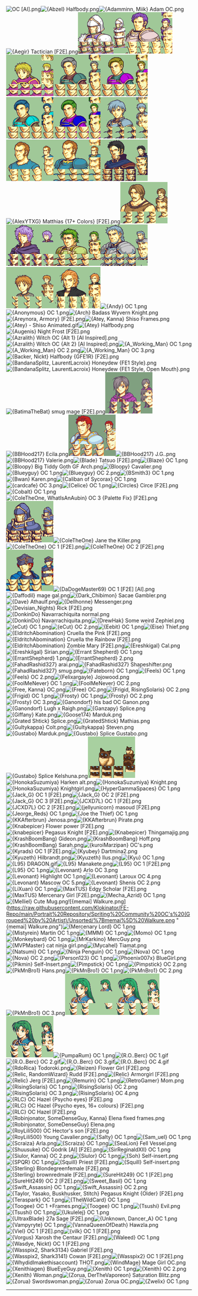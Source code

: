 ![OC [AI].png](https://raw.githubusercontent.com/Klokinator/FE-Repo/main/Portrait%20Repository/Spriting%20Community%20OC's%20(Grouped%20by%20Artist)/Unsorted/OC%20%5BAI%5D.png "OC [AI].png")![{Abzel} Halfbody.png](https://raw.githubusercontent.com/Klokinator/FE-Repo/main/Portrait%20Repository/Spriting%20Community%20OC's%20(Grouped%20by%20Artist)/Unsorted/%7BAbzel%7D%20Halfbody.png "{Abzel} Halfbody.png")![{Adamminn, Miik} Adam OC.png](https://raw.githubusercontent.com/Klokinator/FE-Repo/main/Portrait%20Repository/Spriting%20Community%20OC's%20(Grouped%20by%20Artist)/Unsorted/%7BAdamminn,%20Miik%7D%20Adam%20OC.png "{Adamminn, Miik} Adam OC.png")![{Aegir} Tactician [F2E].png](https://raw.githubusercontent.com/Klokinator/FE-Repo/main/Portrait%20Repository/Spriting%20Community%20OC's%20(Grouped%20by%20Artist)/Unsorted/%7BAegir%7D%20Tactician%20%5BF2E%5D.png "{Aegir} Tactician [F2E].png")![{AlexYTXG, Eden ig} Modric {FE7 OC} [F2E].png](https://raw.githubusercontent.com/Klokinator/FE-Repo/main/Portrait%20Repository/Spriting%20Community%20OC's%20(Grouped%20by%20Artist)/Unsorted/%7BAlexYTXG,%20Eden%20ig%7D%20Modric%20(FE7%20OC)%20%5BF2E%5D.png "{AlexYTXG, Eden ig} Modric {FE7 OC} [F2E].png")![{AlexYTXG, GratedShtick} OC Knight [F2E].png](https://raw.githubusercontent.com/Klokinator/FE-Repo/main/Portrait%20Repository/Spriting%20Community%20OC's%20(Grouped%20by%20Artist)/Unsorted/%7BAlexYTXG,%20GratedShtick%7D%20OC%20Knight%20%5BF2E%5D.png "{AlexYTXG, GratedShtick} OC Knight [F2E].png")![{AlexYTXG, Jey the Count} Prince Harold.png](https://raw.githubusercontent.com/Klokinator/FE-Repo/main/Portrait%20Repository/Spriting%20Community%20OC's%20(Grouped%20by%20Artist)/Unsorted/%7BAlexYTXG,%20Jey%20the%20Count%7D%20Prince%20Harold.png "{AlexYTXG, Jey the Count} Prince Harold.png")![{AlexYTXG, Ultraxblade, JiroPaiPai} Caballo [F2E].png](https://raw.githubusercontent.com/Klokinator/FE-Repo/main/Portrait%20Repository/Spriting%20Community%20OC's%20(Grouped%20by%20Artist)/Unsorted/%7BAlexYTXG,%20Ultraxblade,%20JiroPaiPai%7D%20Caballo%20%5BF2E%5D.png "{AlexYTXG, Ultraxblade, JiroPaiPai} Caballo [F2E].png")![{AlexYTXG, Ultraxblade, JiroPaiPai} Cavallo [F2E].png](https://raw.githubusercontent.com/Klokinator/FE-Repo/main/Portrait%20Repository/Spriting%20Community%20OC's%20(Grouped%20by%20Artist)/Unsorted/%7BAlexYTXG,%20Ultraxblade,%20JiroPaiPai%7D%20Cavallo%20%5BF2E%5D.png "{AlexYTXG, Ultraxblade, JiroPaiPai} Cavallo [F2E].png")![{AlexYTXG, Ultraxblade, JiroPaiPai} Pferd [F2E].png](https://raw.githubusercontent.com/Klokinator/FE-Repo/main/Portrait%20Repository/Spriting%20Community%20OC's%20(Grouped%20by%20Artist)/Unsorted/%7BAlexYTXG,%20Ultraxblade,%20JiroPaiPai%7D%20Pferd%20%5BF2E%5D.png "{AlexYTXG, Ultraxblade, JiroPaiPai} Pferd [F2E].png")![{AlexYTXG, Ultraxblade, JiroPaiPai} Uma [F2E].png](https://raw.githubusercontent.com/Klokinator/FE-Repo/main/Portrait%20Repository/Spriting%20Community%20OC's%20(Grouped%20by%20Artist)/Unsorted/%7BAlexYTXG,%20Ultraxblade,%20JiroPaiPai%7D%20Uma%20%5BF2E%5D.png "{AlexYTXG, Ultraxblade, JiroPaiPai} Uma [F2E].png")![{AlexYTXG} Caine [F2E].png](https://raw.githubusercontent.com/Klokinator/FE-Repo/main/Portrait%20Repository/Spriting%20Community%20OC's%20(Grouped%20by%20Artist)/Unsorted/%7BAlexYTXG%7D%20Caine%20%5BF2E%5D.png "{AlexYTXG} Caine [F2E].png")![{AlexYTXG} Carlitos {No Armor} [F2E].png](https://raw.githubusercontent.com/Klokinator/FE-Repo/main/Portrait%20Repository/Spriting%20Community%20OC's%20(Grouped%20by%20Artist)/Unsorted/%7BAlexYTXG%7D%20Carlitos%20(No%20Armor)%20%5BF2E%5D.png "{AlexYTXG} Carlitos {No Armor} [F2E].png")![{AlexYTXG} Carlitos [F2E].png](https://raw.githubusercontent.com/Klokinator/FE-Repo/main/Portrait%20Repository/Spriting%20Community%20OC's%20(Grouped%20by%20Artist)/Unsorted/%7BAlexYTXG%7D%20Carlitos%20%5BF2E%5D.png "{AlexYTXG} Carlitos [F2E].png")![{AlexYTXG} Lumel [F2E].png](https://raw.githubusercontent.com/Klokinator/FE-Repo/main/Portrait%20Repository/Spriting%20Community%20OC's%20(Grouped%20by%20Artist)/Unsorted/%7BAlexYTXG%7D%20Lumel%20%5BF2E%5D.png "{AlexYTXG} Lumel [F2E].png")![{AlexYTXG} Matthias {17+ Colors} [F2E].png](https://raw.githubusercontent.com/Klokinator/FE-Repo/main/Portrait%20Repository/Spriting%20Community%20OC's%20(Grouped%20by%20Artist)/Unsorted/%7BAlexYTXG%7D%20Matthias%20(17%2B%20Colors)%20%5BF2E%5D.png "{AlexYTXG} Matthias {17+ Colors} [F2E].png")![{AlexYTXG} OC Fighter [F2E].png](https://raw.githubusercontent.com/Klokinator/FE-Repo/main/Portrait%20Repository/Spriting%20Community%20OC's%20(Grouped%20by%20Artist)/Unsorted/%7BAlexYTXG%7D%20OC%20Fighter%20%5BF2E%5D.png "{AlexYTXG} OC Fighter [F2E].png")![{AlexYTXG} OC Mercenary [F2E].png](https://raw.githubusercontent.com/Klokinator/FE-Repo/main/Portrait%20Repository/Spriting%20Community%20OC's%20(Grouped%20by%20Artist)/Unsorted/%7BAlexYTXG%7D%20OC%20Mercenary%20%5BF2E%5D.png "{AlexYTXG} OC Mercenary [F2E].png")![{AlexYTXG} OC Soldier [F2E].png](https://raw.githubusercontent.com/Klokinator/FE-Repo/main/Portrait%20Repository/Spriting%20Community%20OC's%20(Grouped%20by%20Artist)/Unsorted/%7BAlexYTXG%7D%20OC%20Soldier%20%5BF2E%5D.png "{AlexYTXG} OC Soldier [F2E].png")![{AlexYTXG} Sylas {mug_extend} [F2E].png](https://raw.githubusercontent.com/Klokinator/FE-Repo/main/Portrait%20Repository/Spriting%20Community%20OC's%20(Grouped%20by%20Artist)/Unsorted/%7BAlexYTXG%7D%20Sylas%20(mug_extend)%20%5BF2E%5D.png "{AlexYTXG} Sylas {mug_extend} [F2E].png")![{AlexYTXG} Toby [F2E].png](https://raw.githubusercontent.com/Klokinator/FE-Repo/main/Portrait%20Repository/Spriting%20Community%20OC's%20(Grouped%20by%20Artist)/Unsorted/%7BAlexYTXG%7D%20Toby%20%5BF2E%5D.png "{AlexYTXG} Toby [F2E].png")![{AlexYTXG} Yami [F2E].png](https://raw.githubusercontent.com/Klokinator/FE-Repo/main/Portrait%20Repository/Spriting%20Community%20OC's%20(Grouped%20by%20Artist)/Unsorted/%7BAlexYTXG%7D%20Yami%20%5BF2E%5D.png "{AlexYTXG} Yami [F2E].png")![{Andy} OC 1.png](https://raw.githubusercontent.com/Klokinator/FE-Repo/main/Portrait%20Repository/Spriting%20Community%20OC's%20(Grouped%20by%20Artist)/Unsorted/%7BAndy%7D%20OC%201.png "{Andy} OC 1.png")![{Anonymous} OC 1.png](https://raw.githubusercontent.com/Klokinator/FE-Repo/main/Portrait%20Repository/Spriting%20Community%20OC's%20(Grouped%20by%20Artist)/Unsorted/%7BAnonymous%7D%20OC%201.png "{Anonymous} OC 1.png")![{Arch} Badass Wyvern Knight.png](https://raw.githubusercontent.com/Klokinator/FE-Repo/main/Portrait%20Repository/Spriting%20Community%20OC's%20(Grouped%20by%20Artist)/Unsorted/%7BArch%7D%20Badass%20Wyvern%20Knight.png "{Arch} Badass Wyvern Knight.png")![{Areynora, Armory} [F2E].png](https://raw.githubusercontent.com/Klokinator/FE-Repo/main/Portrait%20Repository/Spriting%20Community%20OC's%20(Grouped%20by%20Artist)/Unsorted/%7BAreynora,%20Armory%7D%20%5BF2E%5D.png "{Areynora, Armory} [F2E].png")![{Atey, Kanna} Shiso Frames.png](https://raw.githubusercontent.com/Klokinator/FE-Repo/main/Portrait%20Repository/Spriting%20Community%20OC's%20(Grouped%20by%20Artist)/Unsorted/%7BAtey,%20Kanna%7D%20Shiso%20Frames.png "{Atey, Kanna} Shiso Frames.png")![{Atey} - Shiso Animated.gif](https://raw.githubusercontent.com/Klokinator/FE-Repo/main/Portrait%20Repository/Spriting%20Community%20OC's%20(Grouped%20by%20Artist)/Unsorted/%7BAtey%7D%20-%20Shiso%20Animated.gif "{Atey} - Shiso Animated.gif")![{Atey} Halfbody.png](https://raw.githubusercontent.com/Klokinator/FE-Repo/main/Portrait%20Repository/Spriting%20Community%20OC's%20(Grouped%20by%20Artist)/Unsorted/%7BAtey%7D%20Halfbody.png "{Atey} Halfbody.png")![{Augenis} Night Frost [F2E].png](https://raw.githubusercontent.com/Klokinator/FE-Repo/main/Portrait%20Repository/Spriting%20Community%20OC's%20(Grouped%20by%20Artist)/Unsorted/%7BAugenis%7D%20Night%20Frost%20%5BF2E%5D.png "{Augenis} Night Frost [F2E].png")![{Azralith} Witch OC {Alt 1} [AI Inspired].png](https://raw.githubusercontent.com/Klokinator/FE-Repo/main/Portrait%20Repository/Spriting%20Community%20OC's%20(Grouped%20by%20Artist)/Unsorted/%7BAzralith%7D%20Witch%20OC%20(Alt%201)%20%5BAI%20Inspired%5D.png "{Azralith} Witch OC {Alt 1} [AI Inspired].png")![{Azralith} Witch OC {Alt 2} [AI Inspired].png](https://raw.githubusercontent.com/Klokinator/FE-Repo/main/Portrait%20Repository/Spriting%20Community%20OC's%20(Grouped%20by%20Artist)/Unsorted/%7BAzralith%7D%20Witch%20OC%20(Alt%202)%20%5BAI%20Inspired%5D.png "{Azralith} Witch OC {Alt 2} [AI Inspired].png")![{A_Working_Man} OC 1.png](https://raw.githubusercontent.com/Klokinator/FE-Repo/main/Portrait%20Repository/Spriting%20Community%20OC's%20(Grouped%20by%20Artist)/Unsorted/%7BA_Working_Man%7D%20OC%201.png "{A_Working_Man} OC 1.png")![{A_Working_Man} OC 2.png](https://raw.githubusercontent.com/Klokinator/FE-Repo/main/Portrait%20Repository/Spriting%20Community%20OC's%20(Grouped%20by%20Artist)/Unsorted/%7BA_Working_Man%7D%20OC%202.png "{A_Working_Man} OC 2.png")![{A_Working_Man} OC 3.png](https://raw.githubusercontent.com/Klokinator/FE-Repo/main/Portrait%20Repository/Spriting%20Community%20OC's%20(Grouped%20by%20Artist)/Unsorted/%7BA_Working_Man%7D%20OC%203.png "{A_Working_Man} OC 3.png")![{Backer, Nickt} Halfbody {GFE1R} [F2E].png](https://raw.githubusercontent.com/Klokinator/FE-Repo/main/Portrait%20Repository/Spriting%20Community%20OC's%20(Grouped%20by%20Artist)/Unsorted/%7BBacker,%20Nickt%7D%20Halfbody%20(GFE1R)%20%5BF2E%5D.png "{Backer, Nickt} Halfbody {GFE1R} [F2E].png")![{BandanaSplitz, LaurentLacroix} Honeydew {FE1 Style}.png](https://raw.githubusercontent.com/Klokinator/FE-Repo/main/Portrait%20Repository/Spriting%20Community%20OC's%20(Grouped%20by%20Artist)/Unsorted/%7BBandanaSplitz,%20LaurentLacroix%7D%20Honeydew%20(FE1%20Style).png "{BandanaSplitz, LaurentLacroix} Honeydew {FE1 Style}.png")![{BandanaSplitz, LaurentLacroix} Honeydew {FE1 Style, Open Mouth}.png](https://raw.githubusercontent.com/Klokinator/FE-Repo/main/Portrait%20Repository/Spriting%20Community%20OC's%20(Grouped%20by%20Artist)/Unsorted/%7BBandanaSplitz,%20LaurentLacroix%7D%20Honeydew%20(FE1%20Style,%20Open%20Mouth).png "{BandanaSplitz, LaurentLacroix} Honeydew {FE1 Style, Open Mouth}.png")![{BatimaTheBat} smug mage [F2E].png](https://raw.githubusercontent.com/Klokinator/FE-Repo/main/Portrait%20Repository/Spriting%20Community%20OC's%20(Grouped%20by%20Artist)/Unsorted/%7BBatimaTheBat%7D%20smug%20mage%20%5BF2E%5D.png "{BatimaTheBat} smug mage [F2E].png")![{BBHood217} Cindy.png](https://raw.githubusercontent.com/Klokinator/FE-Repo/main/Portrait%20Repository/Spriting%20Community%20OC's%20(Grouped%20by%20Artist)/Unsorted/%7BBBHood217%7D%20Cindy.png "{BBHood217} Cindy.png")![{BBHood217} Ecila.png](https://raw.githubusercontent.com/Klokinator/FE-Repo/main/Portrait%20Repository/Spriting%20Community%20OC's%20(Grouped%20by%20Artist)/Unsorted/%7BBBHood217%7D%20Ecila.png "{BBHood217} Ecila.png")![{BBHood217} Gallant.png](https://raw.githubusercontent.com/Klokinator/FE-Repo/main/Portrait%20Repository/Spriting%20Community%20OC's%20(Grouped%20by%20Artist)/Unsorted/%7BBBHood217%7D%20Gallant.png "{BBHood217} Gallant.png")![{BBHood217} J.G..png](https://raw.githubusercontent.com/Klokinator/FE-Repo/main/Portrait%20Repository/Spriting%20Community%20OC's%20(Grouped%20by%20Artist)/Unsorted/%7BBBHood217%7D%20J.G..png "{BBHood217} J.G..png")![{BBHood217} Valerie.png](https://raw.githubusercontent.com/Klokinator/FE-Repo/main/Portrait%20Repository/Spriting%20Community%20OC's%20(Grouped%20by%20Artist)/Unsorted/%7BBBHood217%7D%20Valerie.png "{BBHood217} Valerie.png")![{Blade} Tatsuo [F2E].png](https://raw.githubusercontent.com/Klokinator/FE-Repo/main/Portrait%20Repository/Spriting%20Community%20OC's%20(Grouped%20by%20Artist)/Unsorted/%7BBlade%7D%20Tatsuo%20%5BF2E%5D.png "{Blade} Tatsuo [F2E].png")![{Blaze} OC 1.png](https://raw.githubusercontent.com/Klokinator/FE-Repo/main/Portrait%20Repository/Spriting%20Community%20OC's%20(Grouped%20by%20Artist)/Unsorted/%7BBlaze%7D%20OC%201.png "{Blaze} OC 1.png")![{Bloopy} Big Tiddy Goth GF Arch.png](https://raw.githubusercontent.com/Klokinator/FE-Repo/main/Portrait%20Repository/Spriting%20Community%20OC's%20(Grouped%20by%20Artist)/Unsorted/%7BBloopy%7D%20Big%20Tiddy%20Goth%20GF%20Arch.png "{Bloopy} Big Tiddy Goth GF Arch.png")![{Bloopy} Cavalier.png](https://raw.githubusercontent.com/Klokinator/FE-Repo/main/Portrait%20Repository/Spriting%20Community%20OC's%20(Grouped%20by%20Artist)/Unsorted/%7BBloopy%7D%20Cavalier.png "{Bloopy} Cavalier.png")![{Blueyguy} OC 1.png](https://raw.githubusercontent.com/Klokinator/FE-Repo/main/Portrait%20Repository/Spriting%20Community%20OC's%20(Grouped%20by%20Artist)/Unsorted/%7BBlueyguy%7D%20OC%201.png "{Blueyguy} OC 1.png")![{Blueyguy} OC 2.png](https://raw.githubusercontent.com/Klokinator/FE-Repo/main/Portrait%20Repository/Spriting%20Community%20OC's%20(Grouped%20by%20Artist)/Unsorted/%7BBlueyguy%7D%20OC%202.png "{Blueyguy} OC 2.png")![{BSmith3} OC 1.png](https://raw.githubusercontent.com/Klokinator/FE-Repo/main/Portrait%20Repository/Spriting%20Community%20OC's%20(Grouped%20by%20Artist)/Unsorted/%7BBSmith3%7D%20OC%201.png "{BSmith3} OC 1.png")![{Bwan} Karen.png](https://raw.githubusercontent.com/Klokinator/FE-Repo/main/Portrait%20Repository/Spriting%20Community%20OC's%20(Grouped%20by%20Artist)/Unsorted/%7BBwan%7D%20Karen.png "{Bwan} Karen.png")![{Caliban of Sycorax} OC 1.png](https://raw.githubusercontent.com/Klokinator/FE-Repo/main/Portrait%20Repository/Spriting%20Community%20OC's%20(Grouped%20by%20Artist)/Unsorted/%7BCaliban%20of%20Sycorax%7D%20OC%201.png "{Caliban of Sycorax} OC 1.png")![{cardcafe} OC 3.png](https://raw.githubusercontent.com/Klokinator/FE-Repo/main/Portrait%20Repository/Spriting%20Community%20OC's%20(Grouped%20by%20Artist)/Unsorted/%7Bcardcafe%7D%20OC%203.png "{cardcafe} OC 3.png")![{Celice} OC 1.png](https://raw.githubusercontent.com/Klokinator/FE-Repo/main/Portrait%20Repository/Spriting%20Community%20OC's%20(Grouped%20by%20Artist)/Unsorted/%7BCelice%7D%20OC%201.png "{Celice} OC 1.png")![{Circles} Circe [F2E].png](https://raw.githubusercontent.com/Klokinator/FE-Repo/main/Portrait%20Repository/Spriting%20Community%20OC's%20(Grouped%20by%20Artist)/Unsorted/%7BCircles%7D%20Circe%20%5BF2E%5D.png "{Circles} Circe [F2E].png")![{Cobalt} OC 1.png](https://raw.githubusercontent.com/Klokinator/FE-Repo/main/Portrait%20Repository/Spriting%20Community%20OC's%20(Grouped%20by%20Artist)/Unsorted/%7BCobalt%7D%20OC%201.png "{Cobalt} OC 1.png")![{ColeTheOne, WhatIsAnAubin} OC 3 {Palette Fix} [F2E].png](https://raw.githubusercontent.com/Klokinator/FE-Repo/main/Portrait%20Repository/Spriting%20Community%20OC's%20(Grouped%20by%20Artist)/Unsorted/%7BColeTheOne,%20WhatIsAnAubin%7D%20OC%203%20(Palette%20Fix)%20%5BF2E%5D.png "{ColeTheOne, WhatIsAnAubin} OC 3 {Palette Fix} [F2E].png")![{ColeTheOne} Bool.png](https://raw.githubusercontent.com/Klokinator/FE-Repo/main/Portrait%20Repository/Spriting%20Community%20OC's%20(Grouped%20by%20Artist)/Unsorted/%7BColeTheOne%7D%20Bool.png "{ColeTheOne} Bool.png")![{ColeTheOne} Jane the Killer.png](https://raw.githubusercontent.com/Klokinator/FE-Repo/main/Portrait%20Repository/Spriting%20Community%20OC's%20(Grouped%20by%20Artist)/Unsorted/%7BColeTheOne%7D%20Jane%20the%20Killer.png "{ColeTheOne} Jane the Killer.png")![{ColeTheOne} OC 1 [F2E].png](https://raw.githubusercontent.com/Klokinator/FE-Repo/main/Portrait%20Repository/Spriting%20Community%20OC's%20(Grouped%20by%20Artist)/Unsorted/%7BColeTheOne%7D%20OC%201%20%5BF2E%5D.png "{ColeTheOne} OC 1 [F2E].png")![{ColeTheOne} OC 2 [F2E].png](https://raw.githubusercontent.com/Klokinator/FE-Repo/main/Portrait%20Repository/Spriting%20Community%20OC's%20(Grouped%20by%20Artist)/Unsorted/%7BColeTheOne%7D%20OC%202%20%5BF2E%5D.png "{ColeTheOne} OC 2 [F2E].png")![{ColeTheOne} OC Ross.png](https://raw.githubusercontent.com/Klokinator/FE-Repo/main/Portrait%20Repository/Spriting%20Community%20OC's%20(Grouped%20by%20Artist)/Unsorted/%7BColeTheOne%7D%20OC%20Ross.png "{ColeTheOne} OC Ross.png")![{DaDogeMaster69} OC 1 [F2E] [AI].png](https://raw.githubusercontent.com/Klokinator/FE-Repo/main/Portrait%20Repository/Spriting%20Community%20OC's%20(Grouped%20by%20Artist)/Unsorted/%7BDaDogeMaster69%7D%20OC%201%20%5BF2E%5D%20%5BAI%5D.png "{DaDogeMaster69} OC 1 [F2E] [AI].png")![{Daffodil} mage gal.png](https://raw.githubusercontent.com/Klokinator/FE-Repo/main/Portrait%20Repository/Spriting%20Community%20OC's%20(Grouped%20by%20Artist)/Unsorted/%7BDaffodil%7D%20mage%20gal.png "{Daffodil} mage gal.png")![{Dark_Chibimon} Sacae Gambler.png](https://raw.githubusercontent.com/Klokinator/FE-Repo/main/Portrait%20Repository/Spriting%20Community%20OC's%20(Grouped%20by%20Artist)/Unsorted/%7BDark_Chibimon%7D%20Sacae%20Gambler.png "{Dark_Chibimon} Sacae Gambler.png")![{Dave} Athaulf.png](https://raw.githubusercontent.com/Klokinator/FE-Repo/main/Portrait%20Repository/Spriting%20Community%20OC's%20(Grouped%20by%20Artist)/Unsorted/%7BDave%7D%20Athaulf.png "{Dave} Athaulf.png")![{Dellhonne} Messenger.png](https://raw.githubusercontent.com/Klokinator/FE-Repo/main/Portrait%20Repository/Spriting%20Community%20OC's%20(Grouped%20by%20Artist)/Unsorted/%7BDellhonne%7D%20Messenger.png "{Dellhonne} Messenger.png")![{Devisian_Nights} Rick [F2E].png](https://raw.githubusercontent.com/Klokinator/FE-Repo/main/Portrait%20Repository/Spriting%20Community%20OC's%20(Grouped%20by%20Artist)/Unsorted/%7BDevisian_Nights%7D%20Rick%20%5BF2E%5D.png "{Devisian_Nights} Rick [F2E].png")![{DonkinDo} Navarrachiquita normal.png](https://raw.githubusercontent.com/Klokinator/FE-Repo/main/Portrait%20Repository/Spriting%20Community%20OC's%20(Grouped%20by%20Artist)/Unsorted/%7BDonkinDo%7D%20Navarrachiquita%20normal.png "{DonkinDo} Navarrachiquita normal.png")![{DonkinDo} Navarrachiquita.png](https://raw.githubusercontent.com/Klokinator/FE-Repo/main/Portrait%20Repository/Spriting%20Community%20OC's%20(Grouped%20by%20Artist)/Unsorted/%7BDonkinDo%7D%20Navarrachiquita.png "{DonkinDo} Navarrachiquita.png")![{DrewHak} Some weird Zephiel.png](https://raw.githubusercontent.com/Klokinator/FE-Repo/main/Portrait%20Repository/Spriting%20Community%20OC's%20(Grouped%20by%20Artist)/Unsorted/%7BDrewHak%7D%20Some%20weird%20Zephiel.png "{DrewHak} Some weird Zephiel.png")![{eCut} OC 1.png](https://raw.githubusercontent.com/Klokinator/FE-Repo/main/Portrait%20Repository/Spriting%20Community%20OC's%20(Grouped%20by%20Artist)/Unsorted/%7BeCut%7D%20OC%201.png "{eCut} OC 1.png")![{eCut} OC 2.png](https://raw.githubusercontent.com/Klokinator/FE-Repo/main/Portrait%20Repository/Spriting%20Community%20OC's%20(Grouped%20by%20Artist)/Unsorted/%7BeCut%7D%20OC%202.png "{eCut} OC 2.png")![{Eebit} OC 1.png](https://raw.githubusercontent.com/Klokinator/FE-Repo/main/Portrait%20Repository/Spriting%20Community%20OC's%20(Grouped%20by%20Artist)/Unsorted/%7BEebit%7D%20OC%201.png "{Eebit} OC 1.png")![{Eise} Thief.png](https://raw.githubusercontent.com/Klokinator/FE-Repo/main/Portrait%20Repository/Spriting%20Community%20OC's%20(Grouped%20by%20Artist)/Unsorted/%7BEise%7D%20Thief.png "{Eise} Thief.png")![{EldritchAbomination} Cruella the Pink [F2E].png](https://raw.githubusercontent.com/Klokinator/FE-Repo/main/Portrait%20Repository/Spriting%20Community%20OC's%20(Grouped%20by%20Artist)/Unsorted/%7BEldritchAbomination%7D%20Cruella%20the%20Pink%20%5BF2E%5D.png "{EldritchAbomination} Cruella the Pink [F2E].png")![{EldritchAbomination} Cruella the Rainbow [F2E].png](https://raw.githubusercontent.com/Klokinator/FE-Repo/main/Portrait%20Repository/Spriting%20Community%20OC's%20(Grouped%20by%20Artist)/Unsorted/%7BEldritchAbomination%7D%20Cruella%20the%20Rainbow%20%5BF2E%5D.png "{EldritchAbomination} Cruella the Rainbow [F2E].png")![{EldritchAbomination} Zombie Mary [F2E].png](https://raw.githubusercontent.com/Klokinator/FE-Repo/main/Portrait%20Repository/Spriting%20Community%20OC's%20(Grouped%20by%20Artist)/Unsorted/%7BEldritchAbomination%7D%20Zombie%20Mary%20%5BF2E%5D.png "{EldritchAbomination} Zombie Mary [F2E].png")![{Ereshkigal} Cal.png](https://raw.githubusercontent.com/Klokinator/FE-Repo/main/Portrait%20Repository/Spriting%20Community%20OC's%20(Grouped%20by%20Artist)/Unsorted/%7BEreshkigal%7D%20Cal.png "{Ereshkigal} Cal.png")![{Ereshkilgal} Sirian.png](https://raw.githubusercontent.com/Klokinator/FE-Repo/main/Portrait%20Repository/Spriting%20Community%20OC's%20(Grouped%20by%20Artist)/Unsorted/%7BEreshkilgal%7D%20Sirian.png "{Ereshkilgal} Sirian.png")![{Errant Shepherd} OC 1.png](https://raw.githubusercontent.com/Klokinator/FE-Repo/main/Portrait%20Repository/Spriting%20Community%20OC's%20(Grouped%20by%20Artist)/Unsorted/%7BErrant%20Shepherd%7D%20OC%201.png "{Errant Shepherd} OC 1.png")![{ErrantShepherd} 1.png](https://raw.githubusercontent.com/Klokinator/FE-Repo/main/Portrait%20Repository/Spriting%20Community%20OC's%20(Grouped%20by%20Artist)/Unsorted/%7BErrantShepherd%7D%201.png "{ErrantShepherd} 1.png")![{ErrantShepherd} 2.png](https://raw.githubusercontent.com/Klokinator/FE-Repo/main/Portrait%20Repository/Spriting%20Community%20OC's%20(Grouped%20by%20Artist)/Unsorted/%7BErrantShepherd%7D%202.png "{ErrantShepherd} 2.png")![{FahadRashid327} arai.png](https://raw.githubusercontent.com/Klokinator/FE-Repo/main/Portrait%20Repository/Spriting%20Community%20OC's%20(Grouped%20by%20Artist)/Unsorted/%7BFahadRashid327%7D%20arai.png "{FahadRashid327} arai.png")![{FahadRashid327} Shapeshifter.png](https://raw.githubusercontent.com/Klokinator/FE-Repo/main/Portrait%20Repository/Spriting%20Community%20OC's%20(Grouped%20by%20Artist)/Unsorted/%7BFahadRashid327%7D%20Shapeshifter.png "{FahadRashid327} Shapeshifter.png")![{FahadRashid327} smug.png](https://raw.githubusercontent.com/Klokinator/FE-Repo/main/Portrait%20Repository/Spriting%20Community%20OC's%20(Grouped%20by%20Artist)/Unsorted/%7BFahadRashid327%7D%20smug.png "{FahadRashid327} smug.png")![{Fateborn} OC 1.png](https://raw.githubusercontent.com/Klokinator/FE-Repo/main/Portrait%20Repository/Spriting%20Community%20OC's%20(Grouped%20by%20Artist)/Unsorted/%7BFateborn%7D%20OC%201.png "{Fateborn} OC 1.png")![{Feels} OC 1.png](https://raw.githubusercontent.com/Klokinator/FE-Repo/main/Portrait%20Repository/Spriting%20Community%20OC's%20(Grouped%20by%20Artist)/Unsorted/%7BFeels%7D%20OC%201.png "{Feels} OC 1.png")![{Feels} OC 2.png](https://raw.githubusercontent.com/Klokinator/FE-Repo/main/Portrait%20Repository/Spriting%20Community%20OC's%20(Grouped%20by%20Artist)/Unsorted/%7BFeels%7D%20OC%202.png "{Feels} OC 2.png")![{Felixargayle} Jojowood.png](https://raw.githubusercontent.com/Klokinator/FE-Repo/main/Portrait%20Repository/Spriting%20Community%20OC's%20(Grouped%20by%20Artist)/Unsorted/%7BFelixargayle%7D%20Jojowood.png "{Felixargayle} Jojowood.png")![{FoolMeNever} OC 1.png](https://raw.githubusercontent.com/Klokinator/FE-Repo/main/Portrait%20Repository/Spriting%20Community%20OC's%20(Grouped%20by%20Artist)/Unsorted/%7BFoolMeNever%7D%20OC%201.png "{FoolMeNever} OC 1.png")![{FoolMeNever} OC 2.png](https://raw.githubusercontent.com/Klokinator/FE-Repo/main/Portrait%20Repository/Spriting%20Community%20OC's%20(Grouped%20by%20Artist)/Unsorted/%7BFoolMeNever%7D%20OC%202.png "{FoolMeNever} OC 2.png")![{Free, Kanna} OC.png](https://raw.githubusercontent.com/Klokinator/FE-Repo/main/Portrait%20Repository/Spriting%20Community%20OC's%20(Grouped%20by%20Artist)/Unsorted/%7BFree,%20Kanna%7D%20OC.png "{Free, Kanna} OC.png")![{Free} OC.png](https://raw.githubusercontent.com/Klokinator/FE-Repo/main/Portrait%20Repository/Spriting%20Community%20OC's%20(Grouped%20by%20Artist)/Unsorted/%7BFree%7D%20OC.png "{Free} OC.png")![{Frigid, RisingSolaris} OC 2.png](https://raw.githubusercontent.com/Klokinator/FE-Repo/main/Portrait%20Repository/Spriting%20Community%20OC's%20(Grouped%20by%20Artist)/Unsorted/%7BFrigid,%20RisingSolaris%7D%20OC%202.png "{Frigid, RisingSolaris} OC 2.png")![{Frigid} OC 1.png](https://raw.githubusercontent.com/Klokinator/FE-Repo/main/Portrait%20Repository/Spriting%20Community%20OC's%20(Grouped%20by%20Artist)/Unsorted/%7BFrigid%7D%20OC%201.png "{Frigid} OC 1.png")![{Frosty} OC 1.png](https://raw.githubusercontent.com/Klokinator/FE-Repo/main/Portrait%20Repository/Spriting%20Community%20OC's%20(Grouped%20by%20Artist)/Unsorted/%7BFrosty%7D%20OC%201.png "{Frosty} OC 1.png")![{Frosty} OC 2.png](https://raw.githubusercontent.com/Klokinator/FE-Repo/main/Portrait%20Repository/Spriting%20Community%20OC's%20(Grouped%20by%20Artist)/Unsorted/%7BFrosty%7D%20OC%202.png "{Frosty} OC 2.png")![{Frosty} OC 3.png](https://raw.githubusercontent.com/Klokinator/FE-Repo/main/Portrait%20Repository/Spriting%20Community%20OC's%20(Grouped%20by%20Artist)/Unsorted/%7BFrosty%7D%20OC%203.png "{Frosty} OC 3.png")![{Ganondorf} his bad OC Ganon.png](https://raw.githubusercontent.com/Klokinator/FE-Repo/main/Portrait%20Repository/Spriting%20Community%20OC's%20(Grouped%20by%20Artist)/Unsorted/%7BGanondorf%7D%20his%20bad%20OC%20Ganon.png "{Ganondorf} his bad OC Ganon.png")![{Ganondorf} Lugh x Raigh.png](https://raw.githubusercontent.com/Klokinator/FE-Repo/main/Portrait%20Repository/Spriting%20Community%20OC's%20(Grouped%20by%20Artist)/Unsorted/%7BGanondorf%7D%20Lugh%20x%20Raigh.png "{Ganondorf} Lugh x Raigh.png")![{Ganzapy} Splice.png](https://raw.githubusercontent.com/Klokinator/FE-Repo/main/Portrait%20Repository/Spriting%20Community%20OC's%20(Grouped%20by%20Artist)/Unsorted/%7BGanzapy%7D%20Splice.png "{Ganzapy} Splice.png")![{Giffany} Kate.png](https://raw.githubusercontent.com/Klokinator/FE-Repo/main/Portrait%20Repository/Spriting%20Community%20OC's%20(Grouped%20by%20Artist)/Unsorted/%7BGiffany%7D%20Kate.png "{Giffany} Kate.png")![{Goose174} Marduk.png](https://raw.githubusercontent.com/Klokinator/FE-Repo/main/Portrait%20Repository/Spriting%20Community%20OC's%20(Grouped%20by%20Artist)/Unsorted/%7BGoose174%7D%20Marduk.png "{Goose174} Marduk.png")![{Grated Shtick} Splice.png](https://raw.githubusercontent.com/Klokinator/FE-Repo/main/Portrait%20Repository/Spriting%20Community%20OC's%20(Grouped%20by%20Artist)/Unsorted/%7BGrated%20Shtick%7D%20Splice.png "{Grated Shtick} Splice.png")![{GratedShtick} Mathias.png](https://raw.githubusercontent.com/Klokinator/FE-Repo/main/Portrait%20Repository/Spriting%20Community%20OC's%20(Grouped%20by%20Artist)/Unsorted/%7BGratedShtick%7D%20Mathias.png "{GratedShtick} Mathias.png")![{Gultykappa} Colt.png](https://raw.githubusercontent.com/Klokinator/FE-Repo/main/Portrait%20Repository/Spriting%20Community%20OC's%20(Grouped%20by%20Artist)/Unsorted/%7BGultykappa%7D%20Colt.png "{Gultykappa} Colt.png")![{Gultykappa} Steven.png](https://raw.githubusercontent.com/Klokinator/FE-Repo/main/Portrait%20Repository/Spriting%20Community%20OC's%20(Grouped%20by%20Artist)/Unsorted/%7BGultykappa%7D%20Steven.png "{Gultykappa} Steven.png")![{Gustabo} Marduk.png](https://raw.githubusercontent.com/Klokinator/FE-Repo/main/Portrait%20Repository/Spriting%20Community%20OC's%20(Grouped%20by%20Artist)/Unsorted/%7BGustabo%7D%20Marduk.png "{Gustabo} Marduk.png")![{Gustabo} Splice Gustabo.png](https://raw.githubusercontent.com/Klokinator/FE-Repo/main/Portrait%20Repository/Spriting%20Community%20OC's%20(Grouped%20by%20Artist)/Unsorted/%7BGustabo%7D%20Splice%20Gustabo.png "{Gustabo} Splice Gustabo.png")![{Gustabo} Splice Kelshuna.png](https://raw.githubusercontent.com/Klokinator/FE-Repo/main/Portrait%20Repository/Spriting%20Community%20OC's%20(Grouped%20by%20Artist)/Unsorted/%7BGustabo%7D%20Splice%20Kelshuna.png "{Gustabo} Splice Kelshuna.png")![{Hardy} Peti {Pet Cat}.png](https://raw.githubusercontent.com/Klokinator/FE-Repo/main/Portrait%20Repository/Spriting%20Community%20OC's%20(Grouped%20by%20Artist)/Unsorted/%7BHardy%7D%20Peti%20(Pet%20Cat).png "{Hardy} Peti {Pet Cat}.png")![{HonokaSuzumiya} Harken alt.png](https://raw.githubusercontent.com/Klokinator/FE-Repo/main/Portrait%20Repository/Spriting%20Community%20OC's%20(Grouped%20by%20Artist)/Unsorted/%7BHonokaSuzumiya%7D%20Harken%20alt.png "{HonokaSuzumiya} Harken alt.png")![{HonokaSuzumiya} Knight.png](https://raw.githubusercontent.com/Klokinator/FE-Repo/main/Portrait%20Repository/Spriting%20Community%20OC's%20(Grouped%20by%20Artist)/Unsorted/%7BHonokaSuzumiya%7D%20Knight.png "{HonokaSuzumiya} Knight.png")![{HonokaSuzumiya} Knightgirl.png](https://raw.githubusercontent.com/Klokinator/FE-Repo/main/Portrait%20Repository/Spriting%20Community%20OC's%20(Grouped%20by%20Artist)/Unsorted/%7BHonokaSuzumiya%7D%20Knightgirl.png "{HonokaSuzumiya} Knightgirl.png")![{HyperGammaSpaces} OC 1.png](https://raw.githubusercontent.com/Klokinator/FE-Repo/main/Portrait%20Repository/Spriting%20Community%20OC's%20(Grouped%20by%20Artist)/Unsorted/%7BHyperGammaSpaces%7D%20OC%201.png "{HyperGammaSpaces} OC 1.png")![{Jack_G} OC 1 [F2E].png](https://raw.githubusercontent.com/Klokinator/FE-Repo/main/Portrait%20Repository/Spriting%20Community%20OC's%20(Grouped%20by%20Artist)/Unsorted/%7BJack_G%7D%20OC%201%20%5BF2E%5D.png "{Jack_G} OC 1 [F2E].png")![{Jack_G} OC 2 [F2E].png](https://raw.githubusercontent.com/Klokinator/FE-Repo/main/Portrait%20Repository/Spriting%20Community%20OC's%20(Grouped%20by%20Artist)/Unsorted/%7BJack_G%7D%20OC%202%20%5BF2E%5D.png "{Jack_G} OC 2 [F2E].png")![{Jack_G} OC 3 [F2E].png](https://raw.githubusercontent.com/Klokinator/FE-Repo/main/Portrait%20Repository/Spriting%20Community%20OC's%20(Grouped%20by%20Artist)/Unsorted/%7BJack_G%7D%20OC%203%20%5BF2E%5D.png "{Jack_G} OC 3 [F2E].png")![{JCXD7L} OC 1 [F2E].png](https://raw.githubusercontent.com/Klokinator/FE-Repo/main/Portrait%20Repository/Spriting%20Community%20OC's%20(Grouped%20by%20Artist)/Unsorted/%7BJCXD7L%7D%20OC%201%20%5BF2E%5D.png "{JCXD7L} OC 1 [F2E].png")![{JCXD7L} OC 2 [F2E].png](https://raw.githubusercontent.com/Klokinator/FE-Repo/main/Portrait%20Repository/Spriting%20Community%20OC's%20(Grouped%20by%20Artist)/Unsorted/%7BJCXD7L%7D%20OC%202%20%5BF2E%5D.png "{JCXD7L} OC 2 [F2E].png")![{jellyunicorn} masoud [F2E].png](https://raw.githubusercontent.com/Klokinator/FE-Repo/main/Portrait%20Repository/Spriting%20Community%20OC's%20(Grouped%20by%20Artist)/Unsorted/%7Bjellyunicorn%7D%20masoud%20%5BF2E%5D.png "{jellyunicorn} masoud [F2E].png")![{Jeorge_Reds} OC 1.png](https://raw.githubusercontent.com/Klokinator/FE-Repo/main/Portrait%20Repository/Spriting%20Community%20OC's%20(Grouped%20by%20Artist)/Unsorted/%7BJeorge_Reds%7D%20OC%201.png "{Jeorge_Reds} OC 1.png")![{Joe the Thief} OC 1.png](https://raw.githubusercontent.com/Klokinator/FE-Repo/main/Portrait%20Repository/Spriting%20Community%20OC's%20(Grouped%20by%20Artist)/Unsorted/%7BJoe%20the%20Thief%7D%20OC%201.png "{Joe the Thief} OC 1.png")![{KKAfterbrun} Jenosa.png](https://raw.githubusercontent.com/Klokinator/FE-Repo/main/Portrait%20Repository/Spriting%20Community%20OC's%20(Grouped%20by%20Artist)/Unsorted/%7BKKAfterbrun%7D%20Jenosa.png "{KKAfterbrun} Jenosa.png")![{KKAfterbrun} Pirate.png](https://raw.githubusercontent.com/Klokinator/FE-Repo/main/Portrait%20Repository/Spriting%20Community%20OC's%20(Grouped%20by%20Artist)/Unsorted/%7BKKAfterbrun%7D%20Pirate.png "{KKAfterbrun} Pirate.png")![{Knabepicer} Flower power [F2E].png](https://raw.githubusercontent.com/Klokinator/FE-Repo/main/Portrait%20Repository/Spriting%20Community%20OC's%20(Grouped%20by%20Artist)/Unsorted/%7BKnabepicer%7D%20Flower%20power%20%5BF2E%5D.png "{Knabepicer} Flower power [F2E].png")![{knabepicer} Pegasus Knight [F2E].png](https://raw.githubusercontent.com/Klokinator/FE-Repo/main/Portrait%20Repository/Spriting%20Community%20OC's%20(Grouped%20by%20Artist)/Unsorted/%7Bknabepicer%7D%20Pegasus%20Knight%20%5BF2E%5D.png "{knabepicer} Pegasus Knight [F2E].png")![{Knabepicer} Thingamajig.png](https://raw.githubusercontent.com/Klokinator/FE-Repo/main/Portrait%20Repository/Spriting%20Community%20OC's%20(Grouped%20by%20Artist)/Unsorted/%7BKnabepicer%7D%20Thingamajig.png "{Knabepicer} Thingamajig.png")![{KrashBoomBang} Gideon.png](https://raw.githubusercontent.com/Klokinator/FE-Repo/main/Portrait%20Repository/Spriting%20Community%20OC's%20(Grouped%20by%20Artist)/Unsorted/%7BKrashBoomBang%7D%20Gideon.png "{KrashBoomBang} Gideon.png")![{KrashBoomBang} Hoff.png](https://raw.githubusercontent.com/Klokinator/FE-Repo/main/Portrait%20Repository/Spriting%20Community%20OC's%20(Grouped%20by%20Artist)/Unsorted/%7BKrashBoomBang%7D%20Hoff.png "{KrashBoomBang} Hoff.png")![{KrashBoomBang} Sarah.png](https://raw.githubusercontent.com/Klokinator/FE-Repo/main/Portrait%20Repository/Spriting%20Community%20OC's%20(Grouped%20by%20Artist)/Unsorted/%7BKrashBoomBang%7D%20Sarah.png "{KrashBoomBang} Sarah.png")![{kuroiMarzipan} OC's.png](https://raw.githubusercontent.com/Klokinator/FE-Repo/main/Portrait%20Repository/Spriting%20Community%20OC's%20(Grouped%20by%20Artist)/Unsorted/%7BkuroiMarzipan%7D%20OC's.png "{kuroiMarzipan} OC's.png")![{Kyrads} OC 1 [F2E].png](https://raw.githubusercontent.com/Klokinator/FE-Repo/main/Portrait%20Repository/Spriting%20Community%20OC's%20(Grouped%20by%20Artist)/Unsorted/%7BKyrads%7D%20OC%201%20%5BF2E%5D.png "{Kyrads} OC 1 [F2E].png")![{Kyubey} Dartmina2.png](https://raw.githubusercontent.com/Klokinator/FE-Repo/main/Portrait%20Repository/Spriting%20Community%20OC's%20(Grouped%20by%20Artist)/Unsorted/%7BKyubey%7D%20Dartmina2.png "{Kyubey} Dartmina2.png")![{Kyuzeth} Hilbrandt.png](https://raw.githubusercontent.com/Klokinator/FE-Repo/main/Portrait%20Repository/Spriting%20Community%20OC's%20(Grouped%20by%20Artist)/Unsorted/%7BKyuzeth%7D%20Hilbrandt.png "{Kyuzeth} Hilbrandt.png")![{Kyuzeth} Ilus.png](https://raw.githubusercontent.com/Klokinator/FE-Repo/main/Portrait%20Repository/Spriting%20Community%20OC's%20(Grouped%20by%20Artist)/Unsorted/%7BKyuzeth%7D%20Ilus.png "{Kyuzeth} Ilus.png")![{Kyu} OC 1.png](https://raw.githubusercontent.com/Klokinator/FE-Repo/main/Portrait%20Repository/Spriting%20Community%20OC's%20(Grouped%20by%20Artist)/Unsorted/%7BKyu%7D%20OC%201.png "{Kyu} OC 1.png")![{L95} DRAGON.gif](https://raw.githubusercontent.com/Klokinator/FE-Repo/main/Portrait%20Repository/Spriting%20Community%20OC's%20(Grouped%20by%20Artist)/Unsorted/%7BL95%7D%20DRAGON.gif "{L95} DRAGON.gif")![{L95} Manakete.png](https://raw.githubusercontent.com/Klokinator/FE-Repo/main/Portrait%20Repository/Spriting%20Community%20OC's%20(Grouped%20by%20Artist)/Unsorted/%7BL95%7D%20Manakete.png "{L95} Manakete.png")![{L95} OC 1 [F2E].png](https://raw.githubusercontent.com/Klokinator/FE-Repo/main/Portrait%20Repository/Spriting%20Community%20OC's%20(Grouped%20by%20Artist)/Unsorted/%7BL95%7D%20OC%201%20%5BF2E%5D.png "{L95} OC 1 [F2E].png")![{L95} OC 1.png](https://raw.githubusercontent.com/Klokinator/FE-Repo/main/Portrait%20Repository/Spriting%20Community%20OC's%20(Grouped%20by%20Artist)/Unsorted/%7BL95%7D%20OC%201.png "{L95} OC 1.png")![{Levonant} Arlo OC 3.png](https://raw.githubusercontent.com/Klokinator/FE-Repo/main/Portrait%20Repository/Spriting%20Community%20OC's%20(Grouped%20by%20Artist)/Unsorted/%7BLevonant%7D%20Arlo%20OC%203.png "{Levonant} Arlo OC 3.png")![{Levonant} Highlight OC 1.png](https://raw.githubusercontent.com/Klokinator/FE-Repo/main/Portrait%20Repository/Spriting%20Community%20OC's%20(Grouped%20by%20Artist)/Unsorted/%7BLevonant%7D%20Highlight%20OC%201.png "{Levonant} Highlight OC 1.png")![{Levonant} Laroux OC 4.png](https://raw.githubusercontent.com/Klokinator/FE-Repo/main/Portrait%20Repository/Spriting%20Community%20OC's%20(Grouped%20by%20Artist)/Unsorted/%7BLevonant%7D%20Laroux%20OC%204.png "{Levonant} Laroux OC 4.png")![{Levonant} Mascow OC 5.png](https://raw.githubusercontent.com/Klokinator/FE-Repo/main/Portrait%20Repository/Spriting%20Community%20OC's%20(Grouped%20by%20Artist)/Unsorted/%7BLevonant%7D%20Mascow%20OC%205.png "{Levonant} Mascow OC 5.png")![{Levonant} Shenis OC 2.png](https://raw.githubusercontent.com/Klokinator/FE-Repo/main/Portrait%20Repository/Spriting%20Community%20OC's%20(Grouped%20by%20Artist)/Unsorted/%7BLevonant%7D%20Shenis%20OC%202.png "{Levonant} Shenis OC 2.png")![{LiXuan} OC 1.png](https://raw.githubusercontent.com/Klokinator/FE-Repo/main/Portrait%20Repository/Spriting%20Community%20OC's%20(Grouped%20by%20Artist)/Unsorted/%7BLiXuan%7D%20OC%201.png "{LiXuan} OC 1.png")![{MaxTUS} Edgy Scholar [F2E].png](https://raw.githubusercontent.com/Klokinator/FE-Repo/main/Portrait%20Repository/Spriting%20Community%20OC's%20(Grouped%20by%20Artist)/Unsorted/%7BMaxTUS%7D%20Edgy%20Scholar%20%5BF2E%5D.png "{MaxTUS} Edgy Scholar [F2E].png")![{MaxTUS} Mercenary Girl [F2E].png](https://raw.githubusercontent.com/Klokinator/FE-Repo/main/Portrait%20Repository/Spriting%20Community%20OC's%20(Grouped%20by%20Artist)/Unsorted/%7BMaxTUS%7D%20Mercenary%20Girl%20%5BF2E%5D.png "{MaxTUS} Mercenary Girl [F2E].png")![{Mecha_Azrid} OC 1.png](https://raw.githubusercontent.com/Klokinator/FE-Repo/main/Portrait%20Repository/Spriting%20Community%20OC's%20(Grouped%20by%20Artist)/Unsorted/%7BMecha_Azrid%7D%20OC%201.png "{Mecha_Azrid} OC 1.png")![{Melliel} Cute Mug.png](https://raw.githubusercontent.com/Klokinator/FE-Repo/main/Portrait%20Repository/Spriting%20Community%20OC's%20(Grouped%20by%20Artist)/Unsorted/%7BMelliel%7D%20Cute%20Mug.png "{Melliel} Cute Mug.png")![{memai] Walkure.png](https://raw.githubusercontent.com/Klokinator/FE-Repo/main/Portrait%20Repository/Spriting%20Community%20OC's%20(Grouped%20by%20Artist)/Unsorted/%7Bmemai%5D%20Walkure.png "{memai] Walkure.png")![{Mercenary Lord} OC 1.png](https://raw.githubusercontent.com/Klokinator/FE-Repo/main/Portrait%20Repository/Spriting%20Community%20OC's%20(Grouped%20by%20Artist)/Unsorted/%7BMercenary%20Lord%7D%20OC%201.png "{Mercenary Lord} OC 1.png")![{Mistyrein} Martin OC 1.png](https://raw.githubusercontent.com/Klokinator/FE-Repo/main/Portrait%20Repository/Spriting%20Community%20OC's%20(Grouped%20by%20Artist)/Unsorted/%7BMistyrein%7D%20Martin%20OC%201.png "{Mistyrein} Martin OC 1.png")![{MMM} OC 1.png](https://raw.githubusercontent.com/Klokinator/FE-Repo/main/Portrait%20Repository/Spriting%20Community%20OC's%20(Grouped%20by%20Artist)/Unsorted/%7BMMM%7D%20OC%201.png "{MMM} OC 1.png")![{Momo} OC 1.png](https://raw.githubusercontent.com/Klokinator/FE-Repo/main/Portrait%20Repository/Spriting%20Community%20OC's%20(Grouped%20by%20Artist)/Unsorted/%7BMomo%7D%20OC%201.png "{Momo} OC 1.png")![{Monkeybard} OC 1.png](https://raw.githubusercontent.com/Klokinator/FE-Repo/main/Portrait%20Repository/Spriting%20Community%20OC's%20(Grouped%20by%20Artist)/Unsorted/%7BMonkeybard%7D%20OC%201.png "{Monkeybard} OC 1.png")![{MrKarkino} MercGuy.png](https://raw.githubusercontent.com/Klokinator/FE-Repo/main/Portrait%20Repository/Spriting%20Community%20OC's%20(Grouped%20by%20Artist)/Unsorted/%7BMrKarkino%7D%20MercGuy.png "{MrKarkino} MercGuy.png")![{MVPMaster} cat ninja girl.png](https://raw.githubusercontent.com/Klokinator/FE-Repo/main/Portrait%20Repository/Spriting%20Community%20OC's%20(Grouped%20by%20Artist)/Unsorted/%7BMVPMaster%7D%20cat%20ninja%20girl.png "{MVPMaster} cat ninja girl.png")![{Mycahel} Tiamat.png](https://raw.githubusercontent.com/Klokinator/FE-Repo/main/Portrait%20Repository/Spriting%20Community%20OC's%20(Grouped%20by%20Artist)/Unsorted/%7BMycahel%7D%20Tiamat.png "{Mycahel} Tiamat.png")![{Natsumi} OC 1.png](https://raw.githubusercontent.com/Klokinator/FE-Repo/main/Portrait%20Repository/Spriting%20Community%20OC's%20(Grouped%20by%20Artist)/Unsorted/%7BNatsumi%7D%20OC%201.png "{Natsumi} OC 1.png")![{Ninja Penguin} OC 1.png](https://raw.githubusercontent.com/Klokinator/FE-Repo/main/Portrait%20Repository/Spriting%20Community%20OC's%20(Grouped%20by%20Artist)/Unsorted/%7BNinja%20Penguin%7D%20OC%201.png "{Ninja Penguin} OC 1.png")![{Nova} OC 1.png](https://raw.githubusercontent.com/Klokinator/FE-Repo/main/Portrait%20Repository/Spriting%20Community%20OC's%20(Grouped%20by%20Artist)/Unsorted/%7BNova%7D%20OC%201.png "{Nova} OC 1.png")![{Nova} OC 2.png](https://raw.githubusercontent.com/Klokinator/FE-Repo/main/Portrait%20Repository/Spriting%20Community%20OC's%20(Grouped%20by%20Artist)/Unsorted/%7BNova%7D%20OC%202.png "{Nova} OC 2.png")![{Person123} OC 1.png](https://raw.githubusercontent.com/Klokinator/FE-Repo/main/Portrait%20Repository/Spriting%20Community%20OC's%20(Grouped%20by%20Artist)/Unsorted/%7BPerson123%7D%20OC%201.png "{Person123} OC 1.png")![{Phoenix007x} BlueGirl.png](https://raw.githubusercontent.com/Klokinator/FE-Repo/main/Portrait%20Repository/Spriting%20Community%20OC's%20(Grouped%20by%20Artist)/Unsorted/%7BPhoenix007x%7D%20BlueGirl.png "{Phoenix007x} BlueGirl.png")![{Pikmin} Self-Insert.png](https://raw.githubusercontent.com/Klokinator/FE-Repo/main/Portrait%20Repository/Spriting%20Community%20OC's%20(Grouped%20by%20Artist)/Unsorted/%7BPikmin%7D%20Self-Insert.png "{Pikmin} Self-Insert.png")![{Pimpstick} OC 1.png](https://raw.githubusercontent.com/Klokinator/FE-Repo/main/Portrait%20Repository/Spriting%20Community%20OC's%20(Grouped%20by%20Artist)/Unsorted/%7BPimpstick%7D%20OC%201.png "{Pimpstick} OC 1.png")![{Pimpstick} OC 2.png](https://raw.githubusercontent.com/Klokinator/FE-Repo/main/Portrait%20Repository/Spriting%20Community%20OC's%20(Grouped%20by%20Artist)/Unsorted/%7BPimpstick%7D%20OC%202.png "{Pimpstick} OC 2.png")![{PkMnBro1} Hans.png](https://raw.githubusercontent.com/Klokinator/FE-Repo/main/Portrait%20Repository/Spriting%20Community%20OC's%20(Grouped%20by%20Artist)/Unsorted/%7BPkMnBro1%7D%20Hans.png "{PkMnBro1} Hans.png")![{PkMnBro1} OC 1.png](https://raw.githubusercontent.com/Klokinator/FE-Repo/main/Portrait%20Repository/Spriting%20Community%20OC's%20(Grouped%20by%20Artist)/Unsorted/%7BPkMnBro1%7D%20OC%201.png "{PkMnBro1} OC 1.png")![{PkMnBro1} OC 2.png](https://raw.githubusercontent.com/Klokinator/FE-Repo/main/Portrait%20Repository/Spriting%20Community%20OC's%20(Grouped%20by%20Artist)/Unsorted/%7BPkMnBro1%7D%20OC%202.png "{PkMnBro1} OC 2.png")![{PkMnBro1} OC 3.png](https://raw.githubusercontent.com/Klokinator/FE-Repo/main/Portrait%20Repository/Spriting%20Community%20OC's%20(Grouped%20by%20Artist)/Unsorted/%7BPkMnBro1%7D%20OC%203.png "{PkMnBro1} OC 3.png")![{Plant_Academy} Hailyn {FE6 Format} [F2E].png](https://raw.githubusercontent.com/Klokinator/FE-Repo/main/Portrait%20Repository/Spriting%20Community%20OC's%20(Grouped%20by%20Artist)/Unsorted/%7BPlant_Academy%7D%20Hailyn%20(FE6%20Format)%20%5BF2E%5D.png "{Plant_Academy} Hailyn {FE6 Format} [F2E].png")![{Plant_Academy} Hailyn {FE7 Format} [F2E].png](https://raw.githubusercontent.com/Klokinator/FE-Repo/main/Portrait%20Repository/Spriting%20Community%20OC's%20(Grouped%20by%20Artist)/Unsorted/%7BPlant_Academy%7D%20Hailyn%20(FE7%20Format)%20%5BF2E%5D.png "{Plant_Academy} Hailyn {FE7 Format} [F2E].png")![{Plant_Academy} Hailyn {FE8 Format} [F2E].png](https://raw.githubusercontent.com/Klokinator/FE-Repo/main/Portrait%20Repository/Spriting%20Community%20OC's%20(Grouped%20by%20Artist)/Unsorted/%7BPlant_Academy%7D%20Hailyn%20(FE8%20Format)%20%5BF2E%5D.png "{Plant_Academy} Hailyn {FE8 Format} [F2E].png")![{PumpaRum} OC 1.png](https://raw.githubusercontent.com/Klokinator/FE-Repo/main/Portrait%20Repository/Spriting%20Community%20OC's%20(Grouped%20by%20Artist)/Unsorted/%7BPumpaRum%7D%20OC%201.png "{PumpaRum} OC 1.png")![{R.O..Berc} OC 1.gif](https://raw.githubusercontent.com/Klokinator/FE-Repo/main/Portrait%20Repository/Spriting%20Community%20OC's%20(Grouped%20by%20Artist)/Unsorted/%7BR.O..Berc%7D%20OC%201.gif "{R.O..Berc} OC 1.gif")![{R.O..Berc} OC 2.gif](https://raw.githubusercontent.com/Klokinator/FE-Repo/main/Portrait%20Repository/Spriting%20Community%20OC's%20(Grouped%20by%20Artist)/Unsorted/%7BR.O..Berc%7D%20OC%202.gif "{R.O..Berc} OC 2.gif")![{R.O..Berc} OC 3.gif](https://raw.githubusercontent.com/Klokinator/FE-Repo/main/Portrait%20Repository/Spriting%20Community%20OC's%20(Grouped%20by%20Artist)/Unsorted/%7BR.O..Berc%7D%20OC%203.gif "{R.O..Berc} OC 3.gif")![{R.O..Berc} OC 4.gif](https://raw.githubusercontent.com/Klokinator/FE-Repo/main/Portrait%20Repository/Spriting%20Community%20OC's%20(Grouped%20by%20Artist)/Unsorted/%7BR.O..Berc%7D%20OC%204.gif "{R.O..Berc} OC 4.gif")![{RdoRica} Todoroki.png](https://raw.githubusercontent.com/Klokinator/FE-Repo/main/Portrait%20Repository/Spriting%20Community%20OC's%20(Grouped%20by%20Artist)/Unsorted/%7BRdoRica%7D%20Todoroki.png "{RdoRica} Todoroki.png")![{Reizen} Flower Girl [F2E].png](https://raw.githubusercontent.com/Klokinator/FE-Repo/main/Portrait%20Repository/Spriting%20Community%20OC's%20(Grouped%20by%20Artist)/Unsorted/%7BReizen%7D%20Flower%20Girl%20%5BF2E%5D.png "{Reizen} Flower Girl [F2E].png")![{Relic, RandomWizard} Rudd [F2E].png](https://raw.githubusercontent.com/Klokinator/FE-Repo/main/Portrait%20Repository/Spriting%20Community%20OC's%20(Grouped%20by%20Artist)/Unsorted/%7BRelic,%20RandomWizard%7D%20Rudd%20%5BF2E%5D.png "{Relic, RandomWizard} Rudd [F2E].png")![{Relic} Armorgirl [F2E].png](https://raw.githubusercontent.com/Klokinator/FE-Repo/main/Portrait%20Repository/Spriting%20Community%20OC's%20(Grouped%20by%20Artist)/Unsorted/%7BRelic%7D%20Armorgirl%20%5BF2E%5D.png "{Relic} Armorgirl [F2E].png")![{Relic} Jerg [F2E].png](https://raw.githubusercontent.com/Klokinator/FE-Repo/main/Portrait%20Repository/Spriting%20Community%20OC's%20(Grouped%20by%20Artist)/Unsorted/%7BRelic%7D%20Jerg%20%5BF2E%5D.png "{Relic} Jerg [F2E].png")![{Remurin} OC 1.png](https://raw.githubusercontent.com/Klokinator/FE-Repo/main/Portrait%20Repository/Spriting%20Community%20OC's%20(Grouped%20by%20Artist)/Unsorted/%7BRemurin%7D%20OC%201.png "{Remurin} OC 1.png")![{RetroGamer} Mom.png](https://raw.githubusercontent.com/Klokinator/FE-Repo/main/Portrait%20Repository/Spriting%20Community%20OC's%20(Grouped%20by%20Artist)/Unsorted/%7BRetroGamer%7D%20Mom.png "{RetroGamer} Mom.png")![{RisingSolaris} OC 1.png](https://raw.githubusercontent.com/Klokinator/FE-Repo/main/Portrait%20Repository/Spriting%20Community%20OC's%20(Grouped%20by%20Artist)/Unsorted/%7BRisingSolaris%7D%20OC%201.png "{RisingSolaris} OC 1.png")![{RisingSolaris} OC 2.png](https://raw.githubusercontent.com/Klokinator/FE-Repo/main/Portrait%20Repository/Spriting%20Community%20OC's%20(Grouped%20by%20Artist)/Unsorted/%7BRisingSolaris%7D%20OC%202.png "{RisingSolaris} OC 2.png")![{RisingSolaris} OC 3.png](https://raw.githubusercontent.com/Klokinator/FE-Repo/main/Portrait%20Repository/Spriting%20Community%20OC's%20(Grouped%20by%20Artist)/Unsorted/%7BRisingSolaris%7D%20OC%203.png "{RisingSolaris} OC 3.png")![{RisingSolaris} OC 4.png](https://raw.githubusercontent.com/Klokinator/FE-Repo/main/Portrait%20Repository/Spriting%20Community%20OC's%20(Grouped%20by%20Artist)/Unsorted/%7BRisingSolaris%7D%20OC%204.png "{RisingSolaris} OC 4.png")![{RLC} OC Hazel {Psycho eyes} [F2E].png](https://raw.githubusercontent.com/Klokinator/FE-Repo/main/Portrait%20Repository/Spriting%20Community%20OC's%20(Grouped%20by%20Artist)/Unsorted/%7BRLC%7D%20OC%20Hazel%20(Psycho%20eyes)%20%5BF2E%5D.png "{RLC} OC Hazel {Psycho eyes} [F2E].png")![{RLC} OC Hazel {Psycho eyes, 16+ colours} [F2E].png](https://raw.githubusercontent.com/Klokinator/FE-Repo/main/Portrait%20Repository/Spriting%20Community%20OC's%20(Grouped%20by%20Artist)/Unsorted/%7BRLC%7D%20OC%20Hazel%20(Psycho%20eyes,%2016%2B%20colours)%20%5BF2E%5D.png "{RLC} OC Hazel {Psycho eyes, 16+ colours} [F2E].png")![{RLC} OC Hazel [F2E].png](https://raw.githubusercontent.com/Klokinator/FE-Repo/main/Portrait%20Repository/Spriting%20Community%20OC's%20(Grouped%20by%20Artist)/Unsorted/%7BRLC%7D%20OC%20Hazel%20%5BF2E%5D.png "{RLC} OC Hazel [F2E].png")![{Robinjonator, SomeDenseGuy, Kanna} Elena fixed frames.png](https://raw.githubusercontent.com/Klokinator/FE-Repo/main/Portrait%20Repository/Spriting%20Community%20OC's%20(Grouped%20by%20Artist)/Unsorted/%7BRobinjonator,%20SomeDenseGuy,%20Kanna%7D%20Elena%20fixed%20frames.png "{Robinjonator, SomeDenseGuy, Kanna} Elena fixed frames.png")![{Robinjonator, SomeDenseGuy} Elena.png](https://raw.githubusercontent.com/Klokinator/FE-Repo/main/Portrait%20Repository/Spriting%20Community%20OC's%20(Grouped%20by%20Artist)/Unsorted/%7BRobinjonator,%20SomeDenseGuy%7D%20Elena.png "{Robinjonator, SomeDenseGuy} Elena.png")![{RoyLili500} OC Hector's son [F2E].png](https://raw.githubusercontent.com/Klokinator/FE-Repo/main/Portrait%20Repository/Spriting%20Community%20OC's%20(Grouped%20by%20Artist)/Unsorted/%7BRoyLili500%7D%20OC%20Hector's%20son%20%5BF2E%5D.png "{RoyLili500} OC Hector's son [F2E].png")![{RoyLili500} Young Cavalier.png](https://raw.githubusercontent.com/Klokinator/FE-Repo/main/Portrait%20Repository/Spriting%20Community%20OC's%20(Grouped%20by%20Artist)/Unsorted/%7BRoyLili500%7D%20Young%20Cavalier.png "{RoyLili500} Young Cavalier.png")![{Salty} OC 1.png](https://raw.githubusercontent.com/Klokinator/FE-Repo/main/Portrait%20Repository/Spriting%20Community%20OC's%20(Grouped%20by%20Artist)/Unsorted/%7BSalty%7D%20OC%201.png "{Salty} OC 1.png")![{Sam_uel} OC 1.png](https://raw.githubusercontent.com/Klokinator/FE-Repo/main/Portrait%20Repository/Spriting%20Community%20OC's%20(Grouped%20by%20Artist)/Unsorted/%7BSam_uel%7D%20OC%201.png "{Sam_uel} OC 1.png")![{Scraiza} Arla.png](https://raw.githubusercontent.com/Klokinator/FE-Repo/main/Portrait%20Repository/Spriting%20Community%20OC's%20(Grouped%20by%20Artist)/Unsorted/%7BScraiza%7D%20Arla.png "{Scraiza} Arla.png")![{Scraiza} OC 1.png](https://raw.githubusercontent.com/Klokinator/FE-Repo/main/Portrait%20Repository/Spriting%20Community%20OC's%20(Grouped%20by%20Artist)/Unsorted/%7BScraiza%7D%20OC%201.png "{Scraiza} OC 1.png")![{SeaLion} Fell Vessel.png](https://raw.githubusercontent.com/Klokinator/FE-Repo/main/Portrait%20Repository/Spriting%20Community%20OC's%20(Grouped%20by%20Artist)/Unsorted/%7BSeaLion%7D%20Fell%20Vessel.png "{SeaLion} Fell Vessel.png")![{Shuusuke} OC Godrik [AI] [F2E].png](https://raw.githubusercontent.com/Klokinator/FE-Repo/main/Portrait%20Repository/Spriting%20Community%20OC's%20(Grouped%20by%20Artist)/Unsorted/%7BShuusuke%7D%20OC%20Godrik%20%5BAI%5D%20%5BF2E%5D.png "{Shuusuke} OC Godrik [AI] [F2E].png")![{SirReginaldXII} OC 1.png](https://raw.githubusercontent.com/Klokinator/FE-Repo/main/Portrait%20Repository/Spriting%20Community%20OC's%20(Grouped%20by%20Artist)/Unsorted/%7BSirReginaldXII%7D%20OC%201.png "{SirReginaldXII} OC 1.png")![{Siulor, Kanna} OC 2.png](https://raw.githubusercontent.com/Klokinator/FE-Repo/main/Portrait%20Repository/Spriting%20Community%20OC's%20(Grouped%20by%20Artist)/Unsorted/%7BSiulor,%20Kanna%7D%20OC%202.png "{Siulor, Kanna} OC 2.png")![{Siulor} OC 1.png](https://raw.githubusercontent.com/Klokinator/FE-Repo/main/Portrait%20Repository/Spriting%20Community%20OC's%20(Grouped%20by%20Artist)/Unsorted/%7BSiulor%7D%20OC%201.png "{Siulor} OC 1.png")![{Soh} Self-insert.png](https://raw.githubusercontent.com/Klokinator/FE-Repo/main/Portrait%20Repository/Spriting%20Community%20OC's%20(Grouped%20by%20Artist)/Unsorted/%7BSoh%7D%20Self-insert.png "{Soh} Self-insert.png")![{SPQR} OC 1.png](https://raw.githubusercontent.com/Klokinator/FE-Repo/main/Portrait%20Repository/Spriting%20Community%20OC's%20(Grouped%20by%20Artist)/Unsorted/%7BSPQR%7D%20OC%201.png "{SPQR} OC 1.png")![{Squill} Priest [F2E].png](https://raw.githubusercontent.com/Klokinator/FE-Repo/main/Portrait%20Repository/Spriting%20Community%20OC's%20(Grouped%20by%20Artist)/Unsorted/%7BSquill%7D%20Priest%20%5BF2E%5D.png "{Squill} Priest [F2E].png")![{Squill} Self-insert.png](https://raw.githubusercontent.com/Klokinator/FE-Repo/main/Portrait%20Repository/Spriting%20Community%20OC's%20(Grouped%20by%20Artist)/Unsorted/%7BSquill%7D%20Self-insert.png "{Squill} Self-insert.png")![{Sterling} Blondegreenfemale [F2E].png](https://raw.githubusercontent.com/Klokinator/FE-Repo/main/Portrait%20Repository/Spriting%20Community%20OC's%20(Grouped%20by%20Artist)/Unsorted/%7BSterling%7D%20Blondegreenfemale%20%5BF2E%5D.png "{Sterling} Blondegreenfemale [F2E].png")![{Sterling} brownredmale [F2E].png](https://raw.githubusercontent.com/Klokinator/FE-Repo/main/Portrait%20Repository/Spriting%20Community%20OC's%20(Grouped%20by%20Artist)/Unsorted/%7BSterling%7D%20brownredmale%20%5BF2E%5D.png "{Sterling} brownredmale [F2E].png")![{SureHit249} OC 1 [F2E].png](https://raw.githubusercontent.com/Klokinator/FE-Repo/main/Portrait%20Repository/Spriting%20Community%20OC's%20(Grouped%20by%20Artist)/Unsorted/%7BSureHit249%7D%20OC%201%20%5BF2E%5D.png "{SureHit249} OC 1 [F2E].png")![{SureHit249} OC 2 [F2E].png](https://raw.githubusercontent.com/Klokinator/FE-Repo/main/Portrait%20Repository/Spriting%20Community%20OC's%20(Grouped%20by%20Artist)/Unsorted/%7BSureHit249%7D%20OC%202%20%5BF2E%5D.png "{SureHit249} OC 2 [F2E].png")![{Sweet_Basil} OC 1.png](https://raw.githubusercontent.com/Klokinator/FE-Repo/main/Portrait%20Repository/Spriting%20Community%20OC's%20(Grouped%20by%20Artist)/Unsorted/%7BSweet_Basil%7D%20OC%201.png "{Sweet_Basil} OC 1.png")![{Swift_Assassin} OC 1.png](https://raw.githubusercontent.com/Klokinator/FE-Repo/main/Portrait%20Repository/Spriting%20Community%20OC's%20(Grouped%20by%20Artist)/Unsorted/%7BSwift_Assassin%7D%20OC%201.png "{Swift_Assassin} OC 1.png")![{Swift_Assassin} OC 2.png](https://raw.githubusercontent.com/Klokinator/FE-Repo/main/Portrait%20Repository/Spriting%20Community%20OC's%20(Grouped%20by%20Artist)/Unsorted/%7BSwift_Assassin%7D%20OC%202.png "{Swift_Assassin} OC 2.png")![{Taylor, Yasako, Buskhusker, Stitch} Pegasus Knight {Older} [F2E].png](https://raw.githubusercontent.com/Klokinator/FE-Repo/main/Portrait%20Repository/Spriting%20Community%20OC's%20(Grouped%20by%20Artist)/Unsorted/%7BTaylor,%20Yasako,%20Buskhusker,%20Stitch%7D%20Pegasus%20Knight%20(Older)%20%5BF2E%5D.png "{Taylor, Yasako, Buskhusker, Stitch} Pegasus Knight {Older} [F2E].png")![{Teraspark} OC 1.png](https://raw.githubusercontent.com/Klokinator/FE-Repo/main/Portrait%20Repository/Spriting%20Community%20OC's%20(Grouped%20by%20Artist)/Unsorted/%7BTeraspark%7D%20OC%201.png "{Teraspark} OC 1.png")![{TheWildCard} OC 1.png](https://raw.githubusercontent.com/Klokinator/FE-Repo/main/Portrait%20Repository/Spriting%20Community%20OC's%20(Grouped%20by%20Artist)/Unsorted/%7BTheWildCard%7D%20OC%201.png "{TheWildCard} OC 1.png")![{Toogee} OC 1 +Frames.png](https://raw.githubusercontent.com/Klokinator/FE-Repo/main/Portrait%20Repository/Spriting%20Community%20OC's%20(Grouped%20by%20Artist)/Unsorted/%7BToogee%7D%20OC%201%20%2BFrames.png "{Toogee} OC 1 +Frames.png")![{Toogee} OC 1.png](https://raw.githubusercontent.com/Klokinator/FE-Repo/main/Portrait%20Repository/Spriting%20Community%20OC's%20(Grouped%20by%20Artist)/Unsorted/%7BToogee%7D%20OC%201.png "{Toogee} OC 1.png")![{Tsushi} Evil.png](https://raw.githubusercontent.com/Klokinator/FE-Repo/main/Portrait%20Repository/Spriting%20Community%20OC's%20(Grouped%20by%20Artist)/Unsorted/%7BTsushi%7D%20Evil.png "{Tsushi} Evil.png")![{Tsushi} OC 1.png](https://raw.githubusercontent.com/Klokinator/FE-Repo/main/Portrait%20Repository/Spriting%20Community%20OC's%20(Grouped%20by%20Artist)/Unsorted/%7BTsushi%7D%20OC%201.png "{Tsushi} OC 1.png")![{Ukulelej} OC 1.png](https://raw.githubusercontent.com/Klokinator/FE-Repo/main/Portrait%20Repository/Spriting%20Community%20OC's%20(Grouped%20by%20Artist)/Unsorted/%7BUkulelej%7D%20OC%201.png "{Ukulelej} OC 1.png")![{UltraxBlade} 27a Sage [F2E].png](https://raw.githubusercontent.com/Klokinator/FE-Repo/main/Portrait%20Repository/Spriting%20Community%20OC's%20(Grouped%20by%20Artist)/Unsorted/%7BUltraxBlade%7D%2027a%20Sage%20%5BF2E%5D.png "{UltraxBlade} 27a Sage [F2E].png")![{Unknown, Dancer_A} OC 1.png](https://raw.githubusercontent.com/Klokinator/FE-Repo/main/Portrait%20Repository/Spriting%20Community%20OC's%20(Grouped%20by%20Artist)/Unsorted/%7BUnknown,%20Dancer_A%7D%20OC%201.png "{Unknown, Dancer_A} OC 1.png")![{Vampyryte} OC 1.png](https://raw.githubusercontent.com/Klokinator/FE-Repo/main/Portrait%20Repository/Spriting%20Community%20OC's%20(Grouped%20by%20Artist)/Unsorted/%7BVampyryte%7D%20OC%201.png "{Vampyryte} OC 1.png")![{VannaQueenOfDeath} Hawzla.png](https://raw.githubusercontent.com/Klokinator/FE-Repo/main/Portrait%20Repository/Spriting%20Community%20OC's%20(Grouped%20by%20Artist)/Unsorted/%7BVannaQueenOfDeath%7D%20Hawzla.png "{VannaQueenOfDeath} Hawzla.png")![{Viel} OC 1 [F2E].png](https://raw.githubusercontent.com/Klokinator/FE-Repo/main/Portrait%20Repository/Spriting%20Community%20OC's%20(Grouped%20by%20Artist)/Unsorted/%7BViel%7D%20OC%201%20%5BF2E%5D.png "{Viel} OC 1 [F2E].png")![{vilk} OC 1 [F2E].png](https://raw.githubusercontent.com/Klokinator/FE-Repo/main/Portrait%20Repository/Spriting%20Community%20OC's%20(Grouped%20by%20Artist)/Unsorted/%7Bvilk%7D%20OC%201%20%5BF2E%5D.png "{vilk} OC 1 [F2E].png")![{Vorgus} Xarosh the Centaur [F2E].png](https://raw.githubusercontent.com/Klokinator/FE-Repo/main/Portrait%20Repository/Spriting%20Community%20OC's%20(Grouped%20by%20Artist)/Unsorted/%7BVorgus%7D%20Xarosh%20the%20Centaur%20%5BF2E%5D.png "{Vorgus} Xarosh the Centaur [F2E].png")![{Waleed} OC 1.png](https://raw.githubusercontent.com/Klokinator/FE-Repo/main/Portrait%20Repository/Spriting%20Community%20OC's%20(Grouped%20by%20Artist)/Unsorted/%7BWaleed%7D%20OC%201.png "{Waleed} OC 1.png")![{Wasdye, Nickt} OC 1 [F2E].png](https://raw.githubusercontent.com/Klokinator/FE-Repo/main/Portrait%20Repository/Spriting%20Community%20OC's%20(Grouped%20by%20Artist)/Unsorted/%7BWasdye,%20Nickt%7D%20OC%201%20%5BF2E%5D.png "{Wasdye, Nickt} OC 1 [F2E].png")![{Wasspix2, Shark3134} Gabriel [F2E].png](https://raw.githubusercontent.com/Klokinator/FE-Repo/main/Portrait%20Repository/Spriting%20Community%20OC's%20(Grouped%20by%20Artist)/Unsorted/%7BWasspix2,%20Shark3134%7D%20Gabriel%20%5BF2E%5D.png "{Wasspix2, Shark3134} Gabriel [F2E].png")![{Wasspix2, Shark3141} Cowan [F2E].png](https://raw.githubusercontent.com/Klokinator/FE-Repo/main/Portrait%20Repository/Spriting%20Community%20OC's%20(Grouped%20by%20Artist)/Unsorted/%7BWasspix2,%20Shark3141%7D%20Cowan%20%5BF2E%5D.png "{Wasspix2, Shark3141} Cowan [F2E].png")![{Wasspix2} OC 1 [F2E].png](https://raw.githubusercontent.com/Klokinator/FE-Repo/main/Portrait%20Repository/Spriting%20Community%20OC's%20(Grouped%20by%20Artist)/Unsorted/%7BWasspix2%7D%20OC%201%20%5BF2E%5D.png "{Wasspix2} OC 1 [F2E].png")![{WhydidImakethisaccount} THOT.png](https://raw.githubusercontent.com/Klokinator/FE-Repo/main/Portrait%20Repository/Spriting%20Community%20OC's%20(Grouped%20by%20Artist)/Unsorted/%7BWhydidImakethisaccount%7D%20THOT.png "{WhydidImakethisaccount} THOT.png")![{WindMage} Mage Girl OC.png](https://raw.githubusercontent.com/Klokinator/FE-Repo/main/Portrait%20Repository/Spriting%20Community%20OC's%20(Grouped%20by%20Artist)/Unsorted/%7BWindMage%7D%20Mage%20Girl%20OC.png "{WindMage} Mage Girl OC.png")![{Xenithiagen} BlueEyeGuy.png](https://raw.githubusercontent.com/Klokinator/FE-Repo/main/Portrait%20Repository/Spriting%20Community%20OC's%20(Grouped%20by%20Artist)/Unsorted/%7BXenithiagen%7D%20BlueEyeGuy.png "{Xenithiagen} BlueEyeGuy.png")![{Xenith} OC 1.png](https://raw.githubusercontent.com/Klokinator/FE-Repo/main/Portrait%20Repository/Spriting%20Community%20OC's%20(Grouped%20by%20Artist)/Unsorted/%7BXenith%7D%20OC%201.png "{Xenith} OC 1.png")![{Xenith} OC 2.png](https://raw.githubusercontent.com/Klokinator/FE-Repo/main/Portrait%20Repository/Spriting%20Community%20OC's%20(Grouped%20by%20Artist)/Unsorted/%7BXenith%7D%20OC%202.png "{Xenith} OC 2.png")![{Xenith} Woman.png](https://raw.githubusercontent.com/Klokinator/FE-Repo/main/Portrait%20Repository/Spriting%20Community%20OC's%20(Grouped%20by%20Artist)/Unsorted/%7BXenith%7D%20Woman.png "{Xenith} Woman.png")![{Zorua, DerTheVaporeon} Saturation Blitz.png](https://raw.githubusercontent.com/Klokinator/FE-Repo/main/Portrait%20Repository/Spriting%20Community%20OC's%20(Grouped%20by%20Artist)/Unsorted/%7BZorua,%20DerTheVaporeon%7D%20Saturation%20Blitz.png "{Zorua, DerTheVaporeon} Saturation Blitz.png")![{Zorua} Swordswoman.png](https://raw.githubusercontent.com/Klokinator/FE-Repo/main/Portrait%20Repository/Spriting%20Community%20OC's%20(Grouped%20by%20Artist)/Unsorted/%7BZorua%7D%20Swordswoman.png "{Zorua} Swordswoman.png")![{Zorua} Zorua OC.png](https://raw.githubusercontent.com/Klokinator/FE-Repo/main/Portrait%20Repository/Spriting%20Community%20OC's%20(Grouped%20by%20Artist)/Unsorted/%7BZorua%7D%20Zorua%20OC.png "{Zorua} Zorua OC.png")![{Zwelix} OC 1.png](https://raw.githubusercontent.com/Klokinator/FE-Repo/main/Portrait%20Repository/Spriting%20Community%20OC's%20(Grouped%20by%20Artist)/Unsorted/%7BZwelix%7D%20OC%201.png "{Zwelix} OC 1.png")



----

